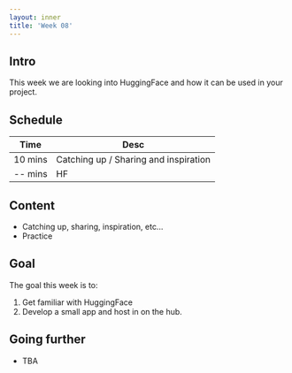 ```yaml
---
layout: inner
title: 'Week 08'
---
```


## Intro

This week we are looking into HuggingFace and how it can be used in your project.

## Schedule

| Time    | Desc                                  |
| ------- | ------------------------------------- |
| 10 mins | Catching up / Sharing and inspiration |
| -- mins | HF                                    |

## Content

- Catching up, sharing, inspiration, etc...
- Practice

## Goal

The goal this week is to:

1. Get familiar with HuggingFace
2. Develop a small app and host in on the hub.

## Going further

- TBA
